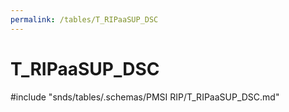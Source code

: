 ```yaml
---
permalink: /tables/T_RIPaaSUP_DSC
---
```

# T\_RIPaaSUP\_DSC
<!-- SPDX-License-Identifier: MPL-2.0 -->

<!-- ATTENTION : Ne pas supprimer ou modifier la ligne ci-dessous -->
#include "snds/tables/.schemas/PMSI RIP/T_RIPaaSUP_DSC.md"
<!-- ATTENTION : Ne pas supprimer ou modifier la ligne ci-dessus -->
